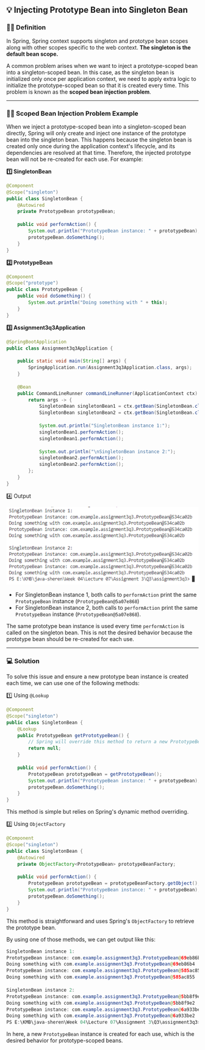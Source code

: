 ## 💡 Injecting Prototype Bean into Singleton Bean

### 👩‍🏫 Definition

In Spring, Spring context supports singleton and prototype bean scopes along with other scopes specific to the web context. **The singleton is the default bean scope.**

A common problem arises when we want to inject a prototype-scoped bean into a singleton-scoped bean. In this case, as the singleton bean is initialized only once per application context, we need to apply extra logic to initialize the prototype-scoped bean so that it is created every time. This problem is known as the **scoped bean injection problem**.

---

### 👩‍💻 Scoped Bean Injection Problem Example

When we inject a prototype-scoped bean into a singleton-scoped bean directly, Spring will only create and inject one instance of the prototype bean into the singleton bean. This happens because the singleton bean is created only once during the application context's lifecycle, and its dependencies are resolved at that time. Therefore, the injected prototype bean will not be re-created for each use. For example:

**1️⃣ SingletonBean**

```java
@Component
@Scope("singleton")
public class SingletonBean {
    @Autowired
    private PrototypeBean prototypeBean;

    public void performAction() {
        System.out.println("PrototypeBean instance: " + prototypeBean);
        prototypeBean.doSomething();
    }
}
```

**2️⃣ PrototypeBean**

```java
@Component
@Scope("prototype")
public class PrototypeBean {
    public void doSomething() {
        System.out.println("Doing something with " + this);
    }
}
```

**3️⃣ Assignment3q3Application**

```java
@SpringBootApplication
public class Assignment3q3Application {

	public static void main(String[] args) {
		SpringApplication.run(Assignment3q3Application.class, args);
	}

	@Bean
    public CommandLineRunner commandLineRunner(ApplicationContext ctx) {
        return args -> {
            SingletonBean singletonBean1 = ctx.getBean(SingletonBean.class);
            SingletonBean singletonBean2 = ctx.getBean(SingletonBean.class);

            System.out.println("SingletonBean instance 1:");
            singletonBean1.performAction();
            singletonBean1.performAction();

            System.out.println("\nSingletonBean instance 2:");
            singletonBean2.performAction();
            singletonBean2.performAction();
        };
    }
}
```

4️⃣ Output

![Output](problemresult.png)

- For SingletonBean instance 1, both calls to `performAction` print the same `PrototypeBean` instance (`PrototypeBean@5a07e868`)
- For SingletonBean instance 2, both calls to `performAction` print the same `PrototypeBean` instance (`PrototypeBean@5a07e868`).

The same prototype bean instance is used every time `performAction` is called on the singleton bean. This is not the desired behavior because the prototype bean should be re-created for each use.

---

### 💻 Solution

To solve this issue and ensure a new prototype bean instance is created each time, we can use one of the following methods:

1️⃣ Using `@Lookup`

```java
@Component
@Scope("singleton")
public class SingletonBean {
    @Lookup
    public PrototypeBean getPrototypeBean() {
        // Spring will override this method to return a new PrototypeBean instance
        return null;
    }

    public void performAction() {
        PrototypeBean prototypeBean = getPrototypeBean();
        System.out.println("PrototypeBean instance: " + prototypeBean);
        prototypeBean.doSomething();
    }
}
```

This method is simple but relies on Spring's dynamic method overriding.

2️⃣ Using `ObjectFactory`

```java
@Component
@Scope("singleton")
public class SingletonBean {
    @Autowired
    private ObjectFactory<PrototypeBean> prototypeBeanFactory;

    public void performAction() {
        PrototypeBean prototypeBean = prototypeBeanFactory.getObject();
        System.out.println("PrototypeBean instance: " + prototypeBean);
        prototypeBean.doSomething();
    }
}
```

This method is straightforward and uses Spring's `ObjectFactory` to retrieve the prototype bean.

By using one of those methods, we can get output like this:

```java
SingletonBean instance 1:
PrototypeBean instance: com.example.assignment3q3.PrototypeBean@69eb86b4
Doing something with com.example.assignment3q3.PrototypeBean@69eb86b4
PrototypeBean instance: com.example.assignment3q3.PrototypeBean@585ac855
Doing something with com.example.assignment3q3.PrototypeBean@585ac855

SingletonBean instance 2:
PrototypeBean instance: com.example.assignment3q3.PrototypeBean@5bb8f9e2
Doing something with com.example.assignment3q3.PrototypeBean@5bb8f9e2
PrototypeBean instance: com.example.assignment3q3.PrototypeBean@6a933be2
Doing something with com.example.assignment3q3.PrototypeBean@6a933be2
PS E:\KMB\java-sheren\Week 04\Lecture 07\Assignment 3\Q3\assignment3q3>
```

In here, a new `PrototypeBean` instance is created for each use, which is the desired behavior for prototype-scoped beans.